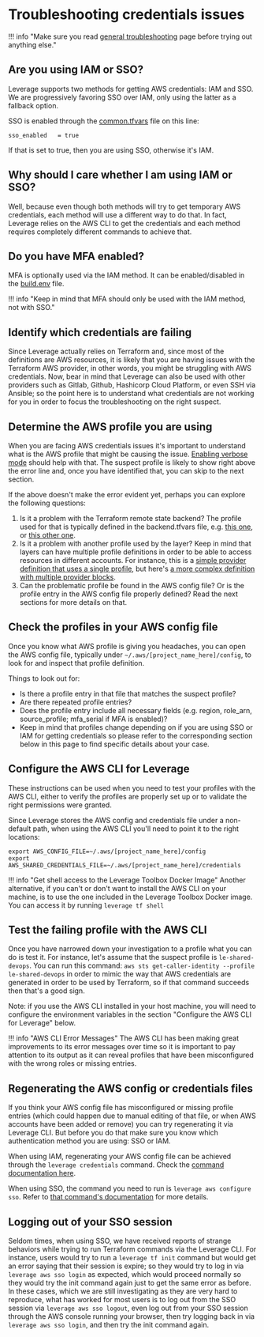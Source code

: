 # Troubleshooting credentials issues

!!! info "Make sure you read [general troubleshooting](../general) page before trying out anything else."

## Are you using IAM or SSO?
Leverage supports two methods for getting AWS credentials: IAM and SSO. We are progressively favoring SSO over IAM, only using the latter as a fallback option.

SSO is enabled through the [common.tfvars](https://github.com/binbashar/le-tf-infra-aws/blob/master/config/common.tfvars.example) file on this line:
```
sso_enabled   = true
```
If that is set to true, then you are using SSO, otherwise it's IAM.

## Why should I care whether I am using IAM or SSO?
Well, because even though both methods will try to get temporary AWS credentials, each method will use a different way to do that. In fact, Leverage relies on the AWS CLI to get the credentials and each method requires completely different commands to achieve that.

## Do you have MFA enabled?
MFA is optionally used via the IAM method. It can be enabled/disabled in the [build.env](https://github.com/binbashar/le-tf-infra-aws/blob/master/build.env) file.

!!! info "Keep in mind that MFA should only be used with the IAM method, not with SSO."

## Identify which credentials are failing
Since Leverage actually relies on Terraform and, since most of the definitions are AWS resources, it is likely that you are having issues with the Terraform AWS provider, in other words, you might be struggling with AWS credentials. Now, bear in mind that Leverage can also be used with other providers such as Gitlab, Github, Hashicorp Cloud Platform, or even SSH via Ansible; so the point here is to understand what credentials are not working for you in order to focus the troubleshooting on the right suspect.

## Determine the AWS profile you are using
When you are facing AWS credentials issues it's important to understand what is the AWS profile that might be causing the issue. [Enabling verbose mode](../general/#gathering-more-information) should help with that. The suspect profile is likely to show right above the error line and, once you have identified that, you can skip to the next section.

If the above doesn't make the error evident yet, perhaps you can explore the following questions:

1. Is it a problem with the Terraform remote state backend? The profile used for that is typically defined in the backend.tfvars file, e.g. [this one](https://github.com/binbashar/le-tf-infra-aws/blob/master/apps-devstg/config/backend.tfvars#L6), or [this other one](https://github.com/binbashar/le-tf-infra-aws/blob/master/shared/config/backend.tfvars).
2. Is it a problem with another profile used by the layer? Keep in mind that layers can have multiple profile definitions in order to be able to access resources in different accounts. For instance, this is a [simple provider definition that uses a single profile](https://github.com/binbashar/le-tf-infra-aws/blob/master/shared/us-east-1/security-base/config.tf#L4-L7), but here's [a more complex definition with multiple provider blocks](https://github.com/binbashar/le-tf-infra-aws/blob/master/shared/us-east-1/base-network/config.tf#L1-L43).
3. Can the problematic profile be found in the AWS config file? Or is the profile entry in the AWS config file properly defined? Read the next sections for more details on that.

## Check the profiles in your AWS config file
Once you know what AWS profile is giving you headaches, you can open the AWS config file, typically under `~/.aws/[project_name_here]/config`, to look for and inspect that profile definition.

Things to look out for:

- Is there a profile entry in that file that matches the suspect profile?
- Are there repeated profile entries?
- Does the profile entry include all necessary fields (e.g. region, role_arn, source_profile; mfa_serial if MFA is enabled)?
- Keep in mind that profiles change depending on if you are using SSO or IAM for getting credentials so please refer to the corresponding section below in this page to find specific details about your case.

## Configure the AWS CLI for Leverage
These instructions can be used when you need to test your profiles with the AWS CLI, either to verify the profiles are properly set up or to validate the right permissions were granted.

Since Leverage stores the AWS config and credentials file under a non-default path, when using the AWS CLI you'll need to point it to the right locations:
```
export AWS_CONFIG_FILE=~/.aws/[project_name_here]/config
export AWS_SHARED_CREDENTIALS_FILE=~/.aws/[project_name_here]/credentials
```

!!! info "Get shell access to the Leverage Toolbox Docker Image"
    Another alternative, if you can't or don't want to install the AWS CLI on your machine, is to use the one included in the Leverage Toolbox Docker image. You can access it by running `leverage tf shell`

## Test the failing profile with the AWS CLI
Once you have narrowed down your investigation to a profile what you can do is test it.
For instance, let's assume that the suspect profile is `le-shared-devops`. You can run this command: `aws sts get-caller-identity --profile le-shared-devops` in order to mimic the way that AWS credentials are generated in order to be used by Terraform, so if that command succeeds then that's a good sign.

Note: if you use the AWS CLI installed in your host machine, you will need to configure the environment variables in the section "Configure the AWS CLI for Leverage" below.

!!! info "AWS CLI Error Messages"
    The AWS CLI has been making great improvements to its error messages over time so it is important
    to pay attention to its output as it can reveal profiles that have been misconfigured with the
    wrong roles or missing entries.

## Regenerating the AWS config or credentials files
If you think your AWS config file has misconfigured or missing profile entries (which could happen due to manual editing of that file, or when AWS accounts have been added or remove) you can try regenerating it via Leverage CLI. But before you do that make sure you know which authentication method you are using: SSO or IAM.

When using IAM, regenerating your AWS config file can be achieved through the `leverage credentials` command. Check the [command documentation here](/user-guide/leverage-cli/reference/credentials/).

When using SSO, the command you need to run is `leverage aws configure sso`. Refer to [that command's documentation](/user-guide/leverage-cli/reference/aws/#configure-sso) for more details.

## Logging out of your SSO session
Seldom times, when using SSO, we have received reports of strange behaviors while trying to run Terraform commands via the Leverage CLI. For instance, users would try to run a `leverage tf init` command but would get an error saying that their session is expire; so they would try to log in via `leverage aws sso login` as expected, which would proceed normally so they would try the init command again just to get the same error as before.
In these cases, which we are still investigating as they are very hard to reproduce, what has worked for most users is to log out from the SSO session via `leverage aws sso logout`, even log out from your SSO session through the AWS console running your browser, then try logging back in via `leverage aws sso login`, and then try the init command again.
